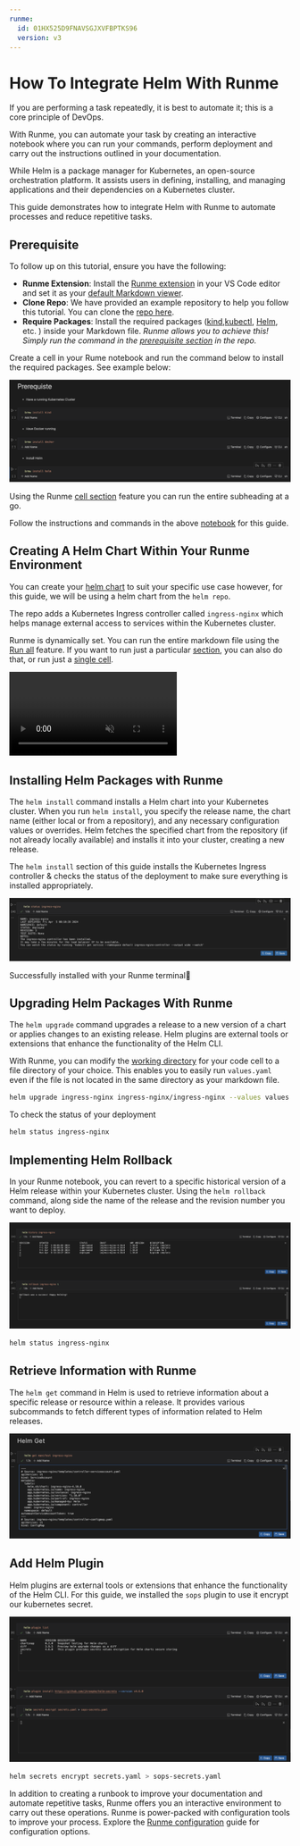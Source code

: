 ```yaml
---
runme:
  id: 01HX525D9FNAVSGJXVFBPTKS96
  version: v3
---
```


# How To Integrate Helm With Runme

If you are performing a task repeatedly, it is best to automate it; this is a core principle of DevOps.

With Runme, you can automate your task by creating an interactive notebook where you can run your commands, perform deployment and carry out the instructions outlined in your documentation.

While Helm is a package manager for Kubernetes, an open-source orchestration platform. It assists users in defining, installing, and managing applications and their dependencies on a Kubernetes cluster.

This guide demonstrates how to integrate Helm with Runme to automate processes and reduce repetitive tasks.

## **Prerequisite**

To follow up on this tutorial, ensure you have the following:

- **Runme Extension**: Install the [Runme extension](https://marketplace.visualstudio.com/items?itemName=stateful.runme) in your VS Code editor and set it as your [default Markdown viewer](https://docs.runme.dev/installation/installrunme#how-to-set-vs-code-as-your-default-markdown-viewer).
- **Clone Repo**: We have provided an example repository to help you follow this tutorial. You can clone the [repo here](https://github.com/stateful/blog-examples/blob/main/cloud-native/helm/helm.md).
- **Require Packages**: Install the required packages ([kind](https://kind.sigs.k8s.io/docs/user/quick-start/),[kubectl](https://kubernetes.io/docs/tasks/tools/install-kubectl-linux/), [Helm](https://helm.sh/docs/intro/install/), etc. ) inside your Markdown file. *Runme allows you to achieve this! Simply run the command in the [prerequisite section](https://github.com/stateful/blog-examples/blob/main/cloud-native/helm/helm.md#prerequiste) in the repo.*

Create a cell in your Rume notebook and run the command below to install the required packages. See example below:

![helm pre requiste section](../../static/img/guide-page/helm-prerequiste.png)

Using the Runme [cell section](../configuration/cellsection) feature you can run the entire subheading at a go.

Follow the instructions and commands in the above [notebook](https://github.com/stateful/blog-examples/blob/main/cloud-native/helm/helm.md) for this guide.

## **Creating A Helm Chart Within Your Runme Environment**

You can create your [helm chart](https://helm.sh/docs/intro/using_helm/#creating-your-own-charts) to suit your specific use case however, for this guide, we will be using a helm chart from the `helm repo`.

The repo adds a Kubernetes Ingress controller called `ingress-nginx` which helps manage external access to services within the Kubernetes cluster.

Runme is dynamically set. You can run the entire markdown file using the [Run all](https://docs.runme.dev/configuration/document-level#run-all-button) feature. If you want to run just a particular [section](../configuration/cellsection), you can also do that, or run just a [single cell](../configuration/cell-level).

<video autoPlay loop muted playsInline controls>
  <source src="/videos/runme-section.mp4" type="video/mp4" />
  <source src="/videos/runme-section.webm" type="video/webm" />
</video>

## **Installing Helm Packages with Runme**

The `helm install` command installs a Helm chart into your Kubernetes cluster. When you run `helm install`, you specify the release name, the chart name (either local or from a repository), and any necessary configuration values or overrides. Helm fetches the specified chart from the repository (if not already locally available) and installs it into your cluster, creating a new release.

The `helm install` section of this guide installs the  Kubernetes Ingress controller & checks the status of the deployment to make sure everything is installed appropriately.

![helm status](../../static/img/guide-page/runme-helm-status.png)

Successfully installed with your Runme terminal:tada:

## **Upgrading Helm Packages With Runme**

The `helm upgrade` command upgrades a release to a new version of a chart or applies changes to an existing release.
Helm plugins are external tools or extensions that enhance the functionality of the Helm CLI.

With Runme, you can modify the [working directory](../configuration/cell-level#cells-current-working-directory) for your code cell to a file directory of your choice. This enables you to easily run `values.yaml` even if the file is not located in the same directory as your markdown file.

```sh
helm upgrade ingress-nginx ingress-nginx/ingress-nginx --values values.yaml
```

To check the status of your deployment

```sh
helm status ingress-nginx
```

## **Implementing Helm Rollback**

In your Runme notebook, you can revert to a specific historical version of a Helm release within your Kubernetes cluster. Using the `helm rollback` command, along side the name of the release and the revision number you want to deploy.

![helm rollback](../../static/img/guide-page/runme-helm-rollback.png)

```sh
helm status ingress-nginx
```

## **Retrieve Information with Runme**

The `helm get` command in Helm is used to retrieve information about a specific release or resource within a release. It provides various subcommands to fetch different types of information related to Helm releases.

![helm get manifest](../../static/img/guide-page/helmget.png)

## **Add Helm Plugin**

Helm plugins are external tools or extensions that enhance the functionality of the Helm CLI. For this guide, we installed the `sops` plugin to use it encrypt our kubernetes secret.

![runme-plugins](../../static/img/guide-page/runme-helm-plugins.png)

```sh
helm secrets encrypt secrets.yaml > sops-secrets.yaml
```

In addition to creating a runbook to improve your documentation and automate repetitive tasks, Runme offers you an interactive environment to carry out these operations. Runme is power-packed with configuration tools to improve your process. Explore the [Runme configuration](../configuration) guide for configuration options.
